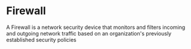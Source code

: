 # Firewall
A Firewall is a network security device that monitors and filters incoming and outgoing network traffic based on an organization's previously established security policies
